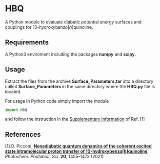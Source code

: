 # HBQ
A Python module to evaluate diabatic potential energy surfaces and couplings for 10-hydroxybenzo[_h_]quinoline.

## Requirements
A Python3 enviroment including the packages __numpy__ and __scipy__.

## Usage
Extract the files from the archive __Surface_Parameters.tar__ into a directory called __Surface_Parameters__ in the same directory where the __HBQ.py__ file is located.

For usage in Python code simply import the module
```python
import HBQ
```
and follow the instruction in the [Supplementary Information](https://static-content.springer.com/esm/art%3A10.1007%2Fs43630-021-00112-z/MediaObjects/43630_2021_112_MOESM1_ESM.pdf) of Ref. [1]

## References
[1] D. Picconi, [__Nonadiabatic quantum dynamics of the coherent excited state intramolecular proton transfer of 10-hydroxybenzo[_h_]quinoline__](https://doi.org/10.1007/s43630-021-00112-z), _Photochem. Photobiol. Sci._ __20__, 1455–1473 (2021)
